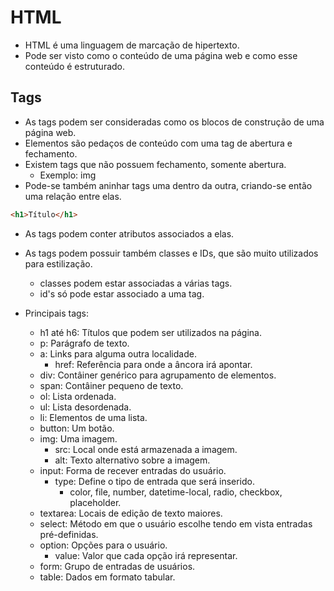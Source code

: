 # HTML

- HTML é uma linguagem de marcação de hipertexto.
- Pode ser visto como o conteúdo de uma página web e como esse conteúdo é estruturado.

## Tags

- As tags podem ser consideradas como os blocos de construção de uma página web.
- Elementos são pedaços de conteúdo com uma tag de abertura e fechamento.
- Existem tags que não possuem fechamento, somente abertura.
  - Exemplo: img
- Pode-se também aninhar tags uma dentro da outra, criando-se então uma relação entre elas.

```html
<h1>Título</h1>
```

- As tags podem conter atributos associados a elas.
- As tags podem possuir também classes e IDs, que são muito utilizados para estilização.

  - classes podem estar associadas a várias tags.
  - id's só pode estar associado a uma tag.

- Principais tags:
  - h1 até h6: Títulos que podem ser utilizados na página.
  - p: Parágrafo de texto.
  - a: Links para alguma outra localidade.
    - href: Referência para onde a âncora irá apontar.
  - div: Contâiner genérico para agrupamento de elementos.
  - span: Contâiner pequeno de texto.
  - ol: Lista ordenada.
  - ul: Lista desordenada.
  - li: Elementos de uma lista.
  - button: Um botão.
  - img: Uma imagem.
    - src: Local onde está armazenada a imagem.
    - alt: Texto alternativo sobre a imagem.
  - input: Forma de recever entradas do usuário.
    - type: Define o tipo de entrada que será inserido.
      - color, file, number, datetime-local, radio, checkbox, placeholder.
  - textarea: Locais de edição de texto maiores.
  - select: Método em que o usuário escolhe tendo em vista entradas pré-definidas.
  - option: Opções para o usuário.
    - value: Valor que cada opção irá representar.
  - form: Grupo de entradas de usuários.
  - table: Dados em formato tabular.
